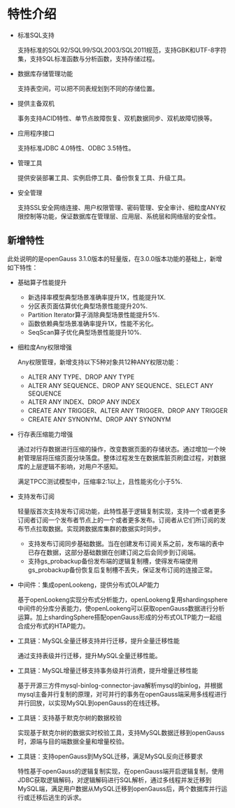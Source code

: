 # 特性介绍<a name="ZH-CN_TOPIC_0289899195"></a>

-   标准SQL支持

    支持标准的SQL92/SQL99/SQL2003/SQL2011规范，支持GBK和UTF-8字符集，支持SQL标准函数与分析函数，支持存储过程。

-   数据库存储管理功能

    支持表空间，可以把不同表规划到不同的存储位置。

-   提供主备双机

    事务支持ACID特性、单节点故障恢复、双机数据同步、双机故障切换等。

-   应用程序接口

    支持标准JDBC 4.0特性、ODBC 3.5特性。

-   管理工具

    提供安装部署工具、实例启停工具、备份恢复工具、升级工具。

-   安全管理

    支持SSL安全网络连接、用户权限管理、密码管理、安全审计、细粒度ANY权限控制等功能，保证数据库在管理层、应用层、系统层和网络层的安全性。


## 新增特性<a name="zh-cn_topic_0283136327_section383172195410"></a>

此处说明的是openGauss 3.1.0版本的轻量版，在3.0.0版本功能的基础上，新增如下特性：

-   基础算子性能提升
    -   新选择率模型典型场景准确率提升1X，性能提升1X.
    -   分区表页面估算优化典型场景性能提升20%.
    -   Partition Iterator算子消除典型场景性能提升5%.
    -   函数依赖典型场景准确率提升1X，性能不劣化。
    -   SeqScan算子优化典型场景性能提升10%.

-   细粒度Any权限增强

    Any权限管理，新增支持以下5种对象共12种ANY权限功能：

    -   ALTER ANY TYPE、DROP ANY TYPE
    -   ALTER ANY SEQUENCE、DROP ANY SEQUENCE、SELECT ANY SEQUENCE
    -   ALTER ANY INDEX、DROP ANY INDEX
    -   CREATE ANY TRIGGER、ALTER ANY TRIGGER、DROP ANY TRIGGER
    -   CREATE ANY SYNONYM、DROP ANY SYNONYM

-   行存表压缩能力增强

    通过对行存数据进行压缩的操作，改变数据页面的存储状态。通过增加一个映射管理层将压缩页面分块落盘。整体过程发生在数据库脏页刷盘过程，对数据库的上层逻辑不影响，对用户不感知。

    满足TPCC测试模型中，压缩率2:1以上，且性能劣化小于5%.

-   支持发布订阅

    轻量版首次支持发布订阅功能，此特性基于逻辑复制实现，支持一个或者更多订阅者订阅一个发布者节点上的一个或者更多发布。订阅者从它们所订阅的发布节点拉取数据。实现跨数据库集群的数据实时同步。

    -   支持发布订阅同步基础数据。当在创建发布订阅关系之前，发布端的表中已存在数据，这部分基础数据在创建订阅之后会同步到订阅端。
    -   支持gs\_probackup备份发布端的逻辑复制槽，使得发布端使用gs\_probackup备份恢复后复制槽不丢失，保证发布订阅的连接正常。

-   中间件：集成openLookeng，提供分布式OLAP能力

    基于openLookeng实现分布式分析能力，openLookeng复用shardingsphere中间件的分库分表能力，使openLookeng可以获取openGauss数据进行分析运算。加上shardingSphere搭配openGauss形成的分布式OLTP能力一起组合成分布式的HTAP能力。

-   工具链：MySQL全量迁移支持并行迁移，提升全量迁移性能

    通过支持表级并行迁移，提升MySQL全量迁移性能。

-   工具链：MySQL增量迁移支持事务级并行消费，提升增量迁移性能

    基于开源三方件mysql-binlog-connector-java解析mysql的binlog，并根据mysql主备并行复制的原理，对可并行的事务在openGauss端采用多线程进行并行回放，以实现MySQL到openGauss的在线迁移。

-   工具链：支持基于默克尔树的数据校验

    实现基于默克尔树的数据实时校验工具，支持MySQL数据迁移到openGauss时，源端与目的端数据全量和增量校验。

-   工具链：支持openGauss到MySQL迁移，满足MySQL反向迁移要求

    特性基于openGauss的逻辑复制实现，在openGauss端开启逻辑复制，使用JDBC获取逻辑解码，对逻辑解码进行SQL解析，通过多线程并发迁移到MySQL端，满足用户数据从MySQL迁移到openGauss后，两个数据库并行运行或迁移后逃生的诉求。


